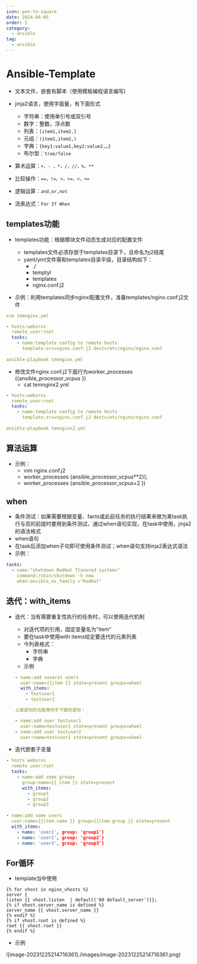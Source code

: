 ```yaml
---
icon: pen-to-square
date: 2024-04-05
order: 5
category:
  - ansible
tag:
  - ansible
---
```

# Ansible-Template

- 文本文件，嵌套有脚本（使用模板编程语言编写)
- jinja2语言，使用字面量，有下面形式
  - 字符串：使用单引号或双引号
  - 数字：整数，浮点数
  - 列表：`[item1,item2,]`
  - 元组：`(item1,item2,)`
  - 字典：`{key1:value1,key2:value2,…}`
  - 布尔型：`true/false`

- 算术运算：`+，- ，*，/，//，%，**`
- 比较操作：`==，!=，>，>=，<，<=`
- 逻辑运算：`and,or,not`
- 流表达式：`For If When`

## templates功能

- templates功能：根据模块文件动态生成对应的配置文件
  - templates文件必须存放于templates目录下，且命名为j2结尾
  - yaml/yml文件需和templates目录平级，目录结构如下：
    - ./
    - temptyl
    - templates
    - nginx.conf.j2


- 示例：利用templates同步nginxi配置文件，准备templates/nginx.conf.j2文件

```yaml
vim temnginx.yml

- hosts:websrvs
  remote_user:root
  tasks:
    - name:template config to remote hosts
      template:src=nginx.conf.j2 dest=/etc/nginx/nginx.conf
      
ansible-playbook temnginx.yml
```

- 修改文件nginx.conf.j2下面行为worker_processes ({ansible_processor_vcpus })
  - cat temnginx2.yml

```yaml
- hosts:websrvs
  remote_user:root
  tasks:
    - name:template config to remote hosts
      template:src=nginx.conf.j2 dest=/etc/nginx/nginx.conf
    
ansible-playbook temnginx2.yml
```

## 算法运算

- 示例：
  - vim nginx.conf.j2
  - worker_processes {ansible_processor_vcpus**2});
  - worker_processes {ansible_processor_vcpus+2 })

## when

- 条件测试：如果需要根据变量、facts或此前任务的执行结果来做为某task执行与否的前提时要用到条件测试，通过when语句实现，在task中使用，jinja2的语法格式
- when语句
- 在task后添加when子句即可使用条件测试；when语句支持inja2表达式语法
- 示例：

```yaml
tasks:
  - name:"shutdown RedHat flavored systems"
    command:/sbin/shutdown -h now
    when:ansible_os_family ="RedHat"
```

## 迭代：with_items

- 迭代：当有需要重复性执行的任务时，可以使用迭代机制

  - 对迭代项的引用，固定变量名为”item“
  - 要在task中使用with items给定要迭代的元素列表
  - 今列表格式：
    - 字符串
    - 字典
  - 示例

  ```yaml
  - name:add several users
    user:name={{item }} state=present groups=wheel
    with_items:
      - testuser1
      - testuser2
  
  上面语句的功能等同于下面的语句：
  
  - name:add user testuser1
    user:name=testuser1 state=present groups=wheel
  - name:add user testuser2
    user:name=testuser2 state=present groups=wheel

- 迭代嵌套子变量

```yaml
- hosts websrvs
  remote user:root
  tasks:
  	- name:add some groups
      group:name={{ item }} state=present
      with_items:
        - group1
        - group2
        - group3
    
- name:add some users
  user:name={{item.name }} group={{item.group }} state=present
  with_items:
  	- name: 'user1', group: 'group1'}
    - name: 'user2', group: 'group2'}
    - name: 'user3', group: 'group3'}
```

## For循环

- template当中使用

```
{% for vhost in nginx_vhosts %}
server { 
listen {{ vhost.listen  | default('80 default_server')}};
{% if vhost.server_name is defined %}
server_name {{ vhost.server_name }}
{% endif %}
{% if vhost.root is defined %}
root {{ vhost.root }}
{% endif %}
```

- 示例

![image-20231225214716361]./images/image-20231225214716361.png)

